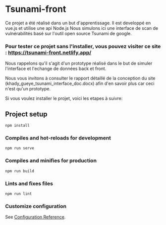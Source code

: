 # Tsunami-front

Ce projet a été réalisé dans un but d'apprentissage. Il est developpé en vue.js et utilise une api Node.js
Nous simulons ici une interface de scan de vulnérabilités basé sur l'outil open source Tsunami de google.

### Pour tester ce projet sans l'installer, vous pouvez visiter ce site : https://tsunami-front.netlify.app/
Nous rappelons qu'il s'agit d'un prototype réalisé dans le but de simuler l'interface et l'echange de données back et front. 

Nous vous invitons à consulter le rapport détaillé de la conception du site (khady_gueye_tsunami_interface_doc.docx) afin d'en savoir plus car ceci n'est qu'un prototype.

Si vous voulez installer le projet, voici les etapes à suivre: 

## Project setup
```
npm install
```

### Compiles and hot-reloads for development
```
npm run serve
```

### Compiles and minifies for production
```
npm run build
```

### Lints and fixes files
```
npm run lint
```

### Customize configuration
See [Configuration Reference](https://cli.vuejs.org/config/).


